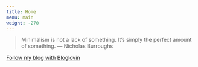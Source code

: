 ```yaml
---
title: Home
menu: main
weight: -270
---
```

> Minimalism is not a lack of something. It’s simply the perfect amount of something.
> — Nicholas Burroughs

<a href="https://www.bloglovin.com/blog/19277285/?claim=g4hzrevuxxr">Follow my blog with Bloglovin</a>
